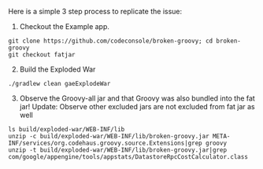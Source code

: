 Here is a simple 3 step process to replicate the issue:

1) Checkout the Example app.

```
git clone https://github.com/codeconsole/broken-groovy; cd broken-groovy
git checkout fatjar
```
2) Build the Exploded War

```
./gradlew clean gaeExplodeWar
```

3) Observe the Groovy-all jar and that Groovy was also bundled into the fat jar!
Update: Observe other excluded jars are not excluded from fat jar as well

```
ls build/exploded-war/WEB-INF/lib
unzip -c build/exploded-war/WEB-INF/lib/broken-groovy.jar META-INF/services/org.codehaus.groovy.source.Extensions|grep groovy
unzip -t build/exploded-war/WEB-INF/lib/broken-groovy.jar|grep com/google/appengine/tools/appstats/DatastoreRpcCostCalculator.class
```
